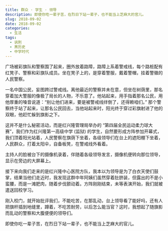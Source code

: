 ```yaml
---
title: 群众 · 学生 · 领导
description: 即使你吃一辈子苦，在烈日下站一辈子，也不能当上芝麻大的官儿。
slug: 2018-09-02
date: 2018-09-02
categories:
  - 生活
tags:
  - 讽刺
  - 黑历史
  - 中学时代
---
```


广场被彩旗队和警察围了起来，圈外放着路障，路障上系着警戒线，每个路桩配有红凳子、警察和彩旗队成员。坐在凳子上的，是穿着警服，戴着警帽，挂着警徽的人民警察。

一名中国公民，妄图跨过警戒线。离他最近的警察并未在意，但坐在树荫里，那名穿着加大警服的像极了局长的人物，不乐意了。他站起来，用手指着那名公民，用他厚重的嗓音说道：“别让他们进来，要是被警戒线绊倒了，还得赖咱们。” 那个警察终于站了起来，让那名公民回去，当他站起来时，阳光终于穿过彩旗射进了他的双眼，他赶忙躲到旗影之下。

这并不是什么秘密活动，而是红兴隆管理局举办的 “第四届全民运动柔力球大赛”，我们作为红兴隆第一高级中学 (监狱) 的学生，自然要形成方阵参加开幕式，我们顶着阳光站着，人民警察在旗荫下坐着，各级领导们在台上的遮阳棚下坐着，人民群众，打着太阳伞，自备板凳，在警戒线外看着。

主持人的脸被台下的摄像机录着，伴随着各级领导发言，摄像机便转向那位领导，显示在旁边的大屏幕上。

接下来向我们走来的是红兴隆中心医院方队，我本以为领导是为了白衣天使们鼓掌，结果当他们走近时，我发现这群中年阿姨们虽然穿着肚脐装，但露出的不是小蛮腰，而是一滩肥肉，随着步伐颤动着。方阵刚刚结束，未等表演开始，我们就被遣送回校学习。

刚入校门，就开始批评我们，不能吃苦，在那乱动，台上领导看了能好吗，还有人把旗杆插到地缝里，蹲着，不吃苦耐劳，以后怎么能当官？这时，我想起了随旗影而乱动的警察和大腹便便的领导们。

即使你吃一辈子苦，在烈日下站一辈子，也不能当上芝麻大的官儿。
